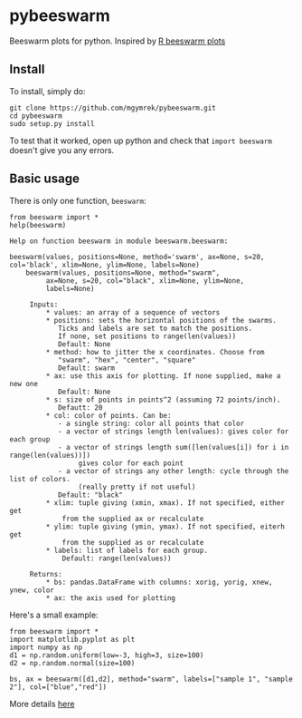 pybeeswarm
==========

Beeswarm plots for python. Inspired by [R beeswarm plots](http://www.cbs.dtu.dk/~eklund/beeswarm/)

## Install ##
To install, simply do:
```
git clone https://github.com/mgymrek/pybeeswarm.git
cd pybeeswarm
sudo setup.py install
```

To test that it worked, open up python and check that ```import beeswarm``` doesn't give you any errors.

## Basic usage ##

There is only one function, ```beeswarm```:


```
from beeswarm import *
help(beeswarm)

Help on function beeswarm in module beeswarm.beeswarm:

beeswarm(values, positions=None, method='swarm', ax=None, s=20, col='black', xlim=None, ylim=None, labels=None)
    beeswarm(values, positions=None, method="swarm",
         ax=None, s=20, col="black", xlim=None, ylim=None,
         labels=None)
         
     Inputs:
         * values: an array of a sequence of vectors
         * positions: sets the horizontal positions of the swarms.
            Ticks and labels are set to match the positions.
            If none, set positions to range(len(values))
            Default: None
         * method: how to jitter the x coordinates. Choose from
            "swarm", "hex", "center", "square"
            Default: swarm
         * ax: use this axis for plotting. If none supplied, make a new one
            Default: None
         * s: size of points in points^2 (assuming 72 points/inch).
            Defautt: 20
         * col: color of points. Can be:
            - a single string: color all points that color
            - a vector of strings length len(values): gives color for each group
            - a vector of strings length sum([len(values[i]) for i in range(len(values))])
                 gives color for each point
            - a vector of strings any other length: cycle through the list of colors.
                 (really pretty if not useful)
            Default: "black"
         * xlim: tuple giving (xmin, xmax). If not specified, either get
             from the supplied ax or recalculate
         * ylim: tuple giving (ymin, ymax). If not specified, eiterh get
             from the supplied as or recalculate
         * labels: list of labels for each group.
             Default: range(len(values))
    
     Returns:
         * bs: pandas.DataFrame with columns: xorig, yorig, xnew, ynew, color
         * ax: the axis used for plotting
```

Here's a small example:
```
from beeswarm import *
import matplotlib.pyplot as plt
import numpy as np
d1 = np.random.uniform(low=-3, high=3, size=100)
d2 = np.random.normal(size=100)

bs, ax = beeswarm([d1,d2], method="swarm", labels=["sample 1", "sample 2"], col=["blue","red"])
```

More details [here](http://melissagymrek.com/blog/2014/01/04/python-beeswarm.html)
